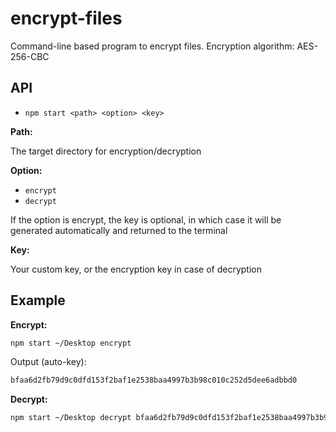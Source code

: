 # encrypt-files

Command-line based program to encrypt files. Encryption algorithm: AES-256-CBC

## API

- `npm start <path> <option> <key>`

**Path:**

The target directory for encryption/decryption

**Option:**

- `encrypt`
- `decrypt`

If the option is encrypt, the key is optional, in which case it will be generated automatically and returned to the terminal

**Key:**

Your custom key, or the encryption key in case of decryption

## Example

**Encrypt:**

```bash
npm start ~/Desktop encrypt
```

Output (auto-key):

```txt
bfaa6d2fb79d9c0dfd153f2baf1e2538baa4997b3b98c010c252d5dee6adbbd0
```

**Decrypt:**

```bash
npm start ~/Desktop decrypt bfaa6d2fb79d9c0dfd153f2baf1e2538baa4997b3b98c010c252d5dee6adbbd0
```
